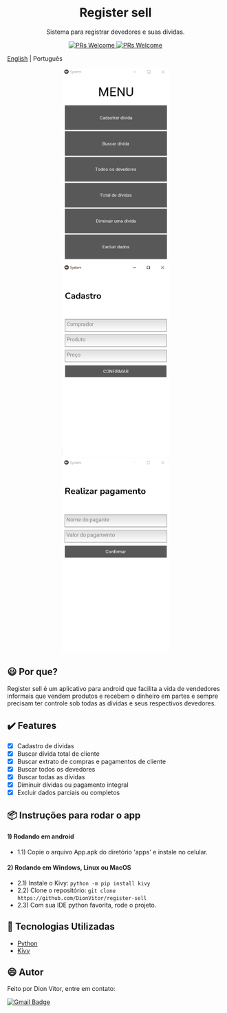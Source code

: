 <h1 align="center"> Register sell </h1>
<p align="center"> Sistema para registrar devedores e suas dívidas. </p>

<p align="center">
  <a href="http://makeapullrequest.com">
    <img src="https://img.shields.io/badge/progress-70%25-brightgreen.svg" alt="PRs Welcome">
  </a>
  <a href="http://makeapullrequest.com">
    <img src="https://img.shields.io/badge/contribuition-welcome-brightgreen.svg" alt="PRs Welcome">
  </a>
</p>

[English](https://github.com/DionVitor/register-sell/blob/master/README.md) | Português

<p align="center">
  <kbd>
    <img width="250" style="border-radius: 5px" height="450" src="imgs_md/menu.png" alt="Menu">
  </kbd>

  <kbd>
    <img width="250" style="border-radius: 5px" height="450" src="imgs_md/register.png" alt="Register sell">
  </kbd>

  <kbd>
    <img width="250" style="border-radius: 5px" height="450" src="imgs_md/payment.png" alt="Payment">
  </kbd>
</p>

## :smiley: Por que?

Register sell é um aplicativo para android que facilita a vida de vendedores informais que vendem produtos
e recebem o dinheiro em partes e sempre precisam ter controle sob todas as dívidas e seus respectivos devedores.

## :heavy_check_mark: Features

- [x] Cadastro de dívidas
- [x] Buscar dívida total de cliente
- [x] Buscar extrato de compras e pagamentos de cliente
- [x] Buscar todos os devedores
- [x] Buscar todas as dívidas
- [x] Diminuir dívidas ou pagamento integral
- [x] Excluir dados parciais ou completos

## :package: Instruções para rodar o app

#### 1) Rodando em android
- 1.1) Copie o arquivo App.apk do diretório 'apps' e instale no celular.

#### 2) Rodando em Windows, Linux ou MacOS
- 2.1) Instale o Kivy: `python -m pip install kivy`
- 2.2) Clone o repositório: `git clone https://github.com/DionVitor/register-sell`
- 2.3) Com sua IDE python favorita, rode o projeto.

## :hammer: Tecnologias Utilizadas

- [Python](https://www.python.org/)
- [Kivy](https://kivy.org/)


## :smile: Autor

Feito por Dion Vítor, entre em contato:

[![Gmail Badge](https://img.shields.io/badge/-dionvictor11@gmail.com-c14438?style=flat-square&logo=Gmail&logoColor=white&link=mailto:dionvictor11@gmail.com)](mailto:dionvictor11@gmail.com)
